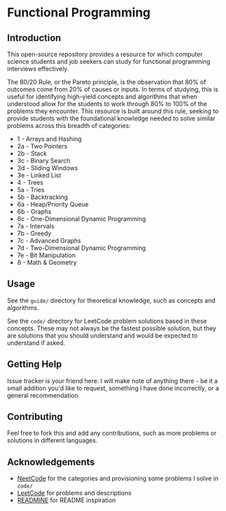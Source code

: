 # Functional Programming

## Introduction

This open-source repository provides a resource for which computer science students and job seekers can study for functional programming interviews effectively.

The 80/20 Rule, or the Pareto principle, is the observation that 80% of outcomes come from 20% of causes or inputs. In terms of studying, this is useful for identifying high-yield concepts and algorithms that when understood allow for the students to work through 80% to 100% of the problems they encounter. This resource is built around this rule, seeking to provide students with the foundational knowledge needed to solve similar problems across this breadth of categories:

* 1 - Arrays and Hashing
* 2a - Two Pointers
* 2b - Stack
* 3c - Binary Search
* 3d - Sliding Windows
* 3e - Linked List
* 4 - Trees
* 5a - Tries
* 5b - Backtracking
* 6a - Heap/Priority Queue
* 6b - Graphs
* 6c - One-Dimensional Dynamic Programming
* 7a - Intervals
* 7b - Greedy
* 7c - Advanced Graphs
* 7d - Two-Dimensional Dynamic Programming
* 7e - Bit Manipulation
* 8 - Math & Geometry

## Usage

See the `guide/` directory for theoretical knowledge, such as concepts and algorithms.

See the `code/` directory for LeetCode problem solutions based in these concepts. These may not always be the fastest possible solution, but they are solutions that you should understand and would be expected to understand if asked.

## Getting Help

Issue tracker is your friend here. I will make note of anything there - be it a small addition you'd like to request, something I have done incorrectly, or a general recommendation.

## Contributing

Feel free to fork this and add any contributions, such as more problems or solutions in different languages.

## Acknowledgements

* [NeetCode](https://neetcode.io/) for the categories and provisioning some problems I solve in `code/`
* [LeetCode](https://leetcode.com/) for problems and descriptions
* [READMINE](https://mhucka.github.io/readmine/) for README inspiration
